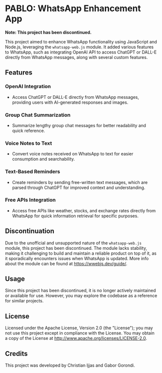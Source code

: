 # PABLO: WhatsApp Enhancement App

**Note: This project has been discontinued.**

This project aimed to enhance WhatsApp functionality using JavaScript and Node.js, leveraging the `whatsapp-web.js` module. It added various features to WhatsApp, such as integrating OpenAI API to access ChatGPT or DALL-E directly from WhatsApp messages, along with several custom features.

## Features

### OpenAI Integration
- Access ChatGPT or DALL-E directly from WhatsApp messages, providing users with AI-generated responses and images.

### Group Chat Summarization
- Summarize lengthy group chat messages for better readability and quick reference.

### Voice Notes to Text
- Convert voice notes received on WhatsApp to text for easier consumption and searchability.

### Text-Based Reminders
- Create reminders by sending free-written text messages, which are parsed through ChatGPT for improved context and understanding.

### Free APIs Integration
- Access free APIs like weather, stocks, and exchange rates directly from WhatsApp for quick information retrieval for specific purposes.

## Discontinuation
Due to the unofficial and unsupported nature of the `whatsapp-web.js` module, this project has been discontinued. The module lacks stability, making it challenging to build and maintain a reliable product on top of it, as it sporadically encounters issues when WhatsApp is updated. More info about the module can be found at https://wwebjs.dev/guide/.

## Usage
Since this project has been discontinued, it is no longer actively maintained or available for use. However, you may explore the codebase as a reference for similar projects.

## License
Licensed under the Apache License, Version 2.0 (the "License"); you may not use this project except in compliance with the License. You may obtain a copy of the License at http://www.apache.org/licenses/LICENSE-2.0.

## Credits
This project was developed by Christian Ijjas and Gabor Gorondi.

